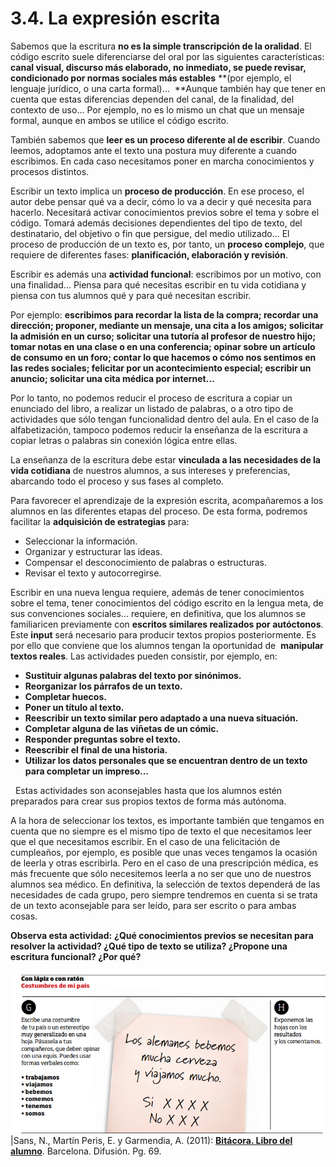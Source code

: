 
# 3.4. La expresión escrita

Sabemos que la escritura **no es la simple transcripción de la oralidad**. El código escrito suele diferenciarse del oral por las siguientes características: **canal visual, discurso más elaborado, no inmediato, se puede revisar, condicionado por normas sociales más estables** **(por ejemplo, el lenguaje jurídico, o una carta formal)…  **Aunque también hay que tener en cuenta que estas diferencias dependen del canal, de la finalidad, del contexto de uso… Por ejemplo, no es lo mismo un chat que un mensaje formal, aunque en ambos se utilice el código escrito.

También sabemos que **leer es un proceso diferente al de escribir**. Cuando leemos, adoptamos ante el texto una postura muy diferente a cuando escribimos. En cada caso necesitamos poner en marcha conocimientos y procesos distintos.

Escribir un texto implica un **proceso de producción**. En ese proceso, el autor debe pensar qué va a decir, cómo lo va a decir y qué necesita para hacerlo. Necesitará activar conocimientos previos sobre el tema y sobre el código. Tomará además decisiones dependientes del tipo de texto, del destinatario, del objetivo o fin que persigue, del medio utilizado… El proceso de producción de un texto es, por tanto, un **proceso complejo**, que requiere de diferentes fases: ****planificación, elaboración y revisión****.

Escribir es además una **actividad funcional**: escribimos por un motivo, con una finalidad… Piensa para qué necesitas escribir en tu vida cotidiana y piensa con tus alumnos qué y para qué necesitan escribir.

Por ejemplo: **escribimos para recordar la lista de la compra; recordar una dirección; proponer, mediante un mensaje, una cita a los amigos; solicitar la admisión en un curso; solicitar una tutoría al profesor de nuestro hijo; tomar notas en una clase o en una conferencia; opinar sobre un artículo de consumo en un foro; contar lo que hacemos o cómo nos sentimos en las redes sociales; felicitar por un acontecimiento especial; escribir un anuncio; solicitar una cita médica por internet…**

Por lo tanto, no podemos reducir el proceso de escritura a copiar un enunciado del libro, a realizar un listado de palabras, o a otro tipo de actividades que sólo tengan funcionalidad dentro del aula. En el caso de la alfabetización, tampoco podemos reducir la enseñanza de la escritura a copiar letras o palabras sin conexión lógica entre ellas.

La enseñanza de la escritura debe estar **vinculada a las necesidades de la vida cotidiana** de nuestros alumnos, a sus intereses y preferencias, abarcando todo el proceso y sus fases al completo.

Para favorecer el aprendizaje de la expresión escrita, acompañaremos a los alumnos en las diferentes etapas del proceso. De esta forma, podremos facilitar la **adquisición de estrategias** para:

- Seleccionar la información.
- Organizar y estructurar las ideas.
- Compensar el desconocimiento de palabras o estructuras.
- Revisar el texto y autocorregirse.

Escribir en una nueva lengua requiere, además de tener conocimientos sobre el tema, tener conocimientos del código escrito en la lengua meta, de sus convenciones sociales… requiere, en definitiva, que los alumnos se familiaricen previamente con **escritos similares realizados por autóctonos**. Este **input** será necesario para producir textos propios posteriormente. Es por ello que conviene que los alumnos tengan la oportunidad de  **manipular textos reales**. Las actividades pueden consistir, por ejemplo, en:

- **Sustituir algunas palabras del texto por sinónimos.**
- **Reorganizar los párrafos de un texto.**
- **Completar huecos.**
- **Poner un título al texto.**
- **Reescribir un texto similar pero adaptado a una nueva situación.**
- **Completar alguna de las viñetas de un cómic.**
- **Responder preguntas sobre el texto.**
- **Reescribir el final de una historia.**
- **Utilizar los datos personales que se encuentran dentro de un texto para completar un impreso…**

  Estas actividades son aconsejables hasta que los alumnos estén preparados para crear sus propios textos de forma más autónoma.

A la hora de seleccionar los textos, es importante también que tengamos en cuenta que no siempre es el mismo tipo de texto el que necesitamos leer que el que necesitamos escribir. En el caso de una felicitación de cumpleaños, por ejemplo, es posible que unas veces tengamos la ocasión de leerla y otras escribirla. Pero en el caso de una prescripción médica, es más frecuente que sólo necesitemos leerla a no ser que uno de nuestros alumnos sea médico. En definitiva, la selección de textos dependerá de las necesidades de cada grupo, pero siempre tendremos en cuenta si se trata de un texto aconsejable para ser leído, para ser escrito o para ambas cosas.

**Observa esta actividad:** **¿Qué conocimientos previos se necesitan para resolver la actividad? ¿Qué tipo de texto se utiliza? ¿Propone una escritura funcional? ¿Por qué?**

![](img/costumbres.jpg)
|Sans, N., Martín Peris, E. y Garmendia, A. (2011): [**Bitácora. Libro del alumno**](http://www.difusion.com/uploads/telechargements/catalogue/ele/bitacora/BITACORA1_ud5.pdff). Barcelona. Difusión. Pg. 69.
